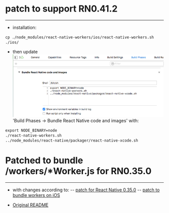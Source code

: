 # patch to support RN0.41.2
----------------------
- installation:
```
cp ./node_modules/react-native-workers/ios/react-native-workers.sh ./ios/

```
- then update ![xcode](./images/xcode1.png) 'Build Phases -> Bundle React Native code and images' with:
```
export NODE_BINARY=node
./react-native-workers.sh
../node_modules/react-native/packager/react-native-xcode.sh
```

# Patched to bundle /workers/*Worker.js for RN0.35.0
--------------------------------
- with changes according to:
-- [patch for React Native 0.35.0](https://github.com/drudge/react-native-workers)
-- [patch to bundle workers on iOS](https://github.com/devfd/react-native-workers/issues/21)

- [Original README](./README-orig.md)
